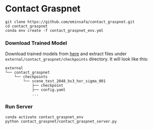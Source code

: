 # Contact Graspnet

```shell
git clone https://github.com/eminsafa/contact_graspnet.git
cd contact_graspnet
conda env create -f contact_graspnet_env.yml
```

### Download Trained Model
Download trained models from [here](https://drive.google.com/file/d/1tQDtYyQv5-QTuLvvPJLhfdZ6tINGBv-L/view?usp=sharing)
and extract files under `external/contact_graspnet/checkpoints`
directory.
It will look like this:
```shell
external
└── contact_graspnet
    └── checkpoints
        └── scene_test_2048_bs3_hor_sigma_001
            ├── checkpoint
            ├── config.yaml
            ...
```

### Run Server
```shell
conda activate contact_graspnet_env
python contact_graspnet/contact_graspnet_server.py
```
